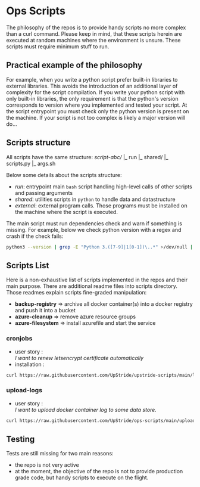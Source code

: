 # Ops Scripts

The philosophy of the repos is to provide handy scripts no more complex than a curl command. Please keep in mind, that these scripts herein are executed at random machines where the environment is unsure.
These scripts must require minimum stuff to run. 

## Practical example of the philosophy
For example, when you write a python script prefer built-in libraries to external libraries. This avoids the introduction of an additional layer of complexity for the script compilation. 
If you write your python script with only built-in libraries, the only requirement is that the python's version corresponds to version where you implemented and tested your script. 
At the script entrypoint you must check only the python version is present on the machine. If your script is not too complex is likely a major version will do...  

## Scripts structure 
All scripts have the same structure:
*script-abc/*
 |_ run
 |_ shared/ 
    |_ scripts.py
    |_ args.sh

Below some details about the scripts structure:
- *run*: entrypoint main `bash` script handling high-level calls of other scripts and passing arguments
- *shared*: utilities scripts in `python` to handle data and datastructure
- *external*: external program calls. Those programs must be installed on the machine where the script is executed. 

The main script must run dependencies check and warn if something is missing. For example, below we check python version with a regex and crash if the check fails:
````bash
python3 --version | grep -E "Python 3.([7-9]|1[0-1])\..*" >/dev/null ||  { echo "Python version is not between 3.7 and 3.11"; exit 2; }
````

## Scripts List 
Here is a non-exhaustive list of scripts implemented in the repos and their main purpose. 
There are additional readme files into scripts directory. Those readmes explain scripts fine-graded manipulation:
- **backup-registry** => archive all docker container(s) into a docker registry and push it into a bucket
- **azure-cleanup** => remove azure resource groups
- **azure-filesystem** => install azurefile and start the service

### cronjobs
- user story :<br/>
*I want to renew letsencrypt certificate automatically*
- installation :
```bash
curl https://raw.githubusercontent.com/UpStride/upstride-scripts/main/letsencrypt/renew-certs.sh | sudo bash
```

### upload-logs
- user story :<br/>
*I want to upload docker container log to some data store.*
```bash
curl https://raw.githubusercontent.com/UpStride/ops-scripts/main/upload-logs/install |sudo bash
```


## Testing
Tests are still missing for two main reasons:
- the repo is not very active
- at the moment, the objective of the repo is not to provide production grade code, but handy scripts to execute on the flight.
